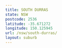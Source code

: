 ```yaml
---
title: SOUTH DURRAS
state: NSW
postcode: 2536
latitude: -35.671272
longitude: 150.125945
url: /nsw/south-durras/
layout: suburb
---
```

